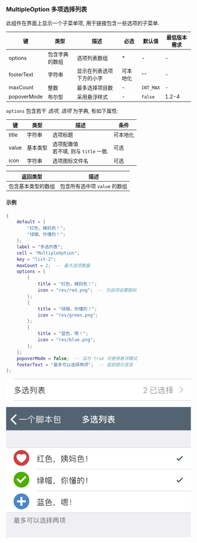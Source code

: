### MultipleOption 多项选择列表

此组件在界面上显示一个子菜单项, 用于链接包含一些选项的子菜单. 

|键|类型|描述|必选|默认值|最低版本需求|
|---|---|---|---|---|---|
|options|包含字典的数组|选项列表数组|*|\-|\-|
|footerText|字符串|显示在列表选项下方的小字|可本地化|`""`|\-|
|maxCount|整数|最多选择项目数|\-|`INT_MAX`|\-|
|popoverMode|布尔型|采用悬浮样式|\-|`false`|1.2-4|

`options` 包含若干 *选项*, *选项* 为字典, 有如下属性: 

|键|类型|描述|条件|
|---|---|---|---|
|title|字符串|选项标题|可本地化|
|value|基本类型|选项配置值<br />若不填, 则与 `title` 一致.|可选|
|icon|字符串|选项图标文件名|可选|

|返回类型|描述|
|---|---|
|包含基本类型的数组|包含所有选中项 `value` 的数组|


#### 示例

``` lua
{
    default = {
        "红色，姨妈色！";
        "绿帽，你懂的！";
    };
    label = "多选列表";
    cell = "MultipleOption";
    key = "list-2";
    maxCount = 2;  -- 最大选项数量
    options = {
        {
            title = "红色，姨妈色！";
            icon = "res/red.png";  -- 为选项设置图标
        };
        {
            title = "绿帽，你懂的！";
            icon = "res/green.png";
        };
        {
            title = "蓝色，嗯！";
            icon = "res/blue.png";
        };
    };
    popoverMode = false;  -- 设为 true 可使用悬浮模式
    footerText = "最多可以选择两项";  -- 底部提示信息
};
```

![XUI-MultipleOption-1.png](XUIScreenshots/XUI-MultipleOption-1.png)

![XUI-MultipleOption-2.png](XUIScreenshots/XUI-MultipleOption-2.png)

